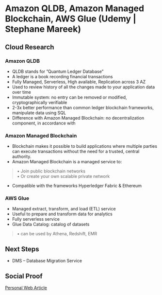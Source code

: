 
# Amazon QLDB, Amazon Managed Blockchain, AWS Glue (Udemy | Stephane Mareek)

## Cloud Research

### Amazon QLDB
- QLDB stands for ”Quantum Ledger Database”
- A ledger is a book recording financial transactions
- Fully Managed, Serverless, High available, Replication across 3 AZ
- Used to review history of all the changes made to your application data over time
- Immutable system: no entry can be removed or modified, cryptographically verifiable
- 2-3x better performance than common ledger blockchain frameworks, manipulate data using SQL
- Difference with Amazon Managed Blockchain: no decentralization component, in accordance with 

### Amazon Managed Blockchain
- Blockchain makes it possible to build applications where multiple parties
can execute transactions without the need for a trusted, central
authority.
- Amazon Managed Blockchain is a managed service to:
>• Join public blockchain networks
<br>• Or create your own scalable private network
- Compatible with the frameworks Hyperledger Fabric & Ethereum

### AWS Glue
- Managed extract, transform, and load (ETL) service 
- Useful to prepare and transform data for analytics 
- Fully serverless service 
- Glue Data Catalog: catalog of datasets 
>• can be used by Athena, Redshift, EMR 

## Next Steps

- DMS – Database Migration Service

## Social Proof

[Personal Web Article](https://afifurrohman-id.github.io/article/100DaysOfCloud/cloud.html)
